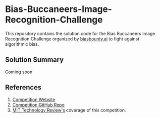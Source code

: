 # Bias-Buccaneers-Image-Recognition-Challenge
This repository contains the solution code for the Bias Buccaneers Image Recognition Challenge organized by [biasbounty.ai](https://biasbounty.ai/) to fight against algorithmic bias.

## Solution Summary
Coming soon

## References
1. [Competition Website](https://biasbounty.ai/8-bbb)
2. [Competition GitHub Repo](https://github.com/Bias-Buccaneers/bb1-img-recognition)
3. [MIT Technology Review's](https://www.technologyreview.com/2022/10/20/1061977/ai-bias-bounty-help-catch-unfair-algorithms-faster/) coverage of this competition.
